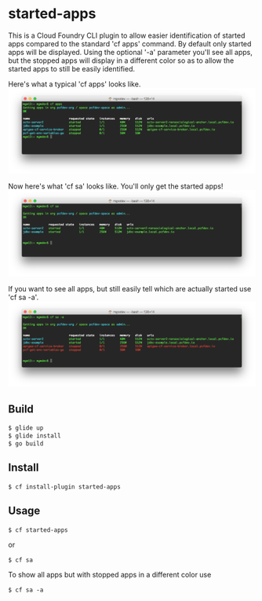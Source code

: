 # started-apps

This is a Cloud Foundry CLI plugin to allow easier identification of started apps compared to the standard 'cf apps' command.  By default only started apps will be displayed.  Using the optional '-a' parameter you'll see all apps, but the stopped apps will display in a different color so as to allow the started apps to still be easily identified.


Here's what a typical 'cf apps' looks like.
![Screenshot](screenshots/classic.png?raw=true)


Now here's what 'cf sa' looks like.  You'll only get the started apps!
![](screenshots/new.png?raw=true)


If you want to see all apps, but still easily tell which are actually started use 'cf sa -a'.
![](screenshots/new_show_all.png?raw=true)


## Build
```
$ glide up
$ glide install
$ go build
```


## Install
```
$ cf install-plugin started-apps
```


## Usage
```
$ cf started-apps
```
 or
 ```
$ cf sa
```

To show all apps but with stopped apps in a different color use
```
$ cf sa -a
```
